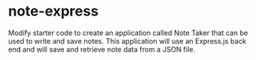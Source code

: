 # note-express
Modify starter code to create an application called Note Taker that can be used to write and save notes. This application will use an Express.js back end and will save and retrieve note data from a JSON file.

